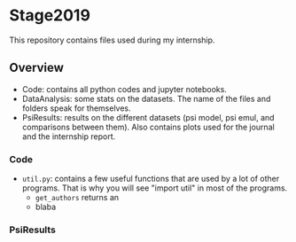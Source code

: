 # Stage2019

This repository contains files used during my internship.

## Overview
- Code: contains all python codes and jupyter notebooks.
- DataAnalysis: some stats on the datasets. The name of the files and folders speak for themselves.
- PsiResults: results on the different datasets (psi model, psi emul, and comparisons between them). Also contains plots used for the journal and the internship report.

### Code
- `util.py`: contains a few useful functions that are used by a lot of other programs. That is why you will see "import util" in most of the programs. 
  - `get_authors` returns an
  - blaba


### PsiResults

